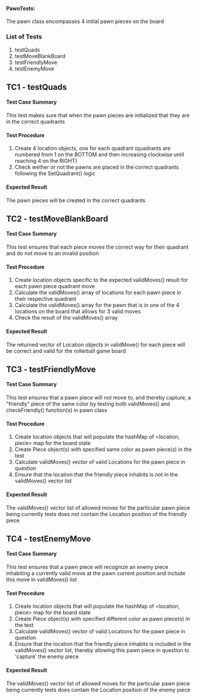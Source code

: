 #### PawnTests:

The pawn class encompasses 4 initial pawn pieces on the board 

### List of Tests
1. testQuads
2. testMoveBlankBoard
3. testFriendlyMove
4. testEnemyMove

## TC1 - testQuads

#### Test Case Summary
This test makes sure that when the pawn pieces are initialized that they are in the correct quadrants

#### Test Procedure
1. Create 4 location objects, one for each quadrant (quadrants are numbered from 1 on the BOTTOM and then increasing clockwise until reaching 4 on the RIGHT)
2. Check wether or not the pawns are placed in the correct quadrants following the SetQuadrant() logic 

#### Expected Result
The pawn pieces will be created in the correct quadrants 


## TC2 - testMoveBlankBoard

#### Test Case Summary
This test ensures that each piece moves the correct way for their quadrant and do not move to an invalid position

#### Test Procedure
1. Create location objects specific to the expected validMoves() result for each pawn piece quadrant move
2. Calculate the validMoves() array of locations for each pawn piece in their respective quadrant
3. Calculate the validMoves() array for the pawn that is in one of the 4 locations on the board that allows for 3 valid moves
4. Check the result of the validMoves() array

#### Expected Result
The returned vector of Location objects in validMove() for each piece will be correct and valid for the rollerball game board


## TC3 - testFriendlyMove

#### Test Case Summary
This test ensures that a pawn piece will not move to, and thereby capture, a "friendly" piece of the same color by testing both validMoves() and checkFriendly() function(s) in pawn class

#### Test Procedure
1. Create location objects that will populate the hashMap of <location, piece> map for the board state
2. Create Piece object(s) with specified same color as pawn piece(s) in the test
3. Calculate validMoves() vector of valid Locations for the pawn piece in question
4. Ensure that the location that the friendly piece inhabits is not in the validMoves() vector list

#### Expected Result
The validMoves() vector list of allowed moves for the particular pawn piece being currently tests does not contain the Location position of the friendly piece


## TC4 - testEnemyMove

#### Test Case Summary
This test ensures that a pawn piece will recognize an enemy piece inhabiting a currently valid move at the pawn current position and include this move in validMoves() list

#### Test Procedure
1. Create location objects that will populate the hashMap of <location, piece> map for the board state
2. Create Piece object(s) with specified different color as pawn piece(s) in the test
3. Calculate validMoves() vector of valid Locations for the pawn piece in question
4. Ensure that the location that the friendly piece inhabits is included in the validMoves() vector list, thereby allowing this pawn piece in question to 'capture' the enemy piece

#### Expected Result
The validMoves() vector list of allowed moves for the particular pawn piece being currently tests does contain the Location position of the enemy piece
